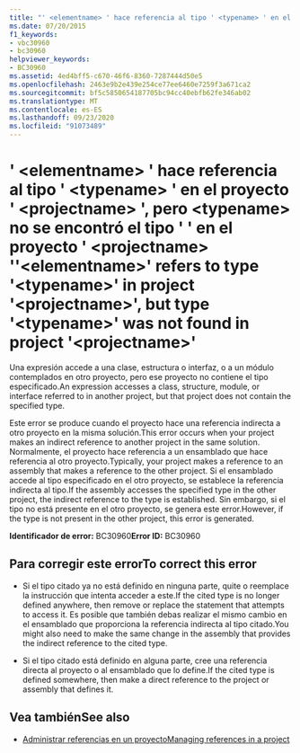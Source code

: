 ```yaml
---
title: "' <elementname> ' hace referencia al tipo ' <typename> ' en el proyecto ' <projectname> ', pero <typename> no se encontró el tipo ' ' en el proyecto ' <projectname> '"
ms.date: 07/20/2015
f1_keywords:
- vbc30960
- bc30960
helpviewer_keywords:
- BC30960
ms.assetid: 4ed4bff5-c670-46f6-8360-7287444d50e5
ms.openlocfilehash: 2463e9b2e439e254ce77ee6460e7259f3a671ca2
ms.sourcegitcommit: bf5c5850654187705bc94cc40ebfb62fe346ab02
ms.translationtype: MT
ms.contentlocale: es-ES
ms.lasthandoff: 09/23/2020
ms.locfileid: "91073489"
---
```

# <a name="elementname-refers-to-type-typename-in-project-projectname-but-type-typename-was-not-found-in-project-projectname"></a><span data-ttu-id="0104a-102">' \<elementname> ' hace referencia al tipo ' \<typename> ' en el proyecto ' \<projectname> ', pero \<typename> no se encontró el tipo ' ' en el proyecto ' \<projectname> '</span><span class="sxs-lookup"><span data-stu-id="0104a-102">'\<elementname>' refers to type '\<typename>' in project '\<projectname>', but type '\<typename>' was not found in project '\<projectname>'</span></span>

<span data-ttu-id="0104a-103">Una expresión accede a una clase, estructura o interfaz, o a un módulo contemplados en otro proyecto, pero ese proyecto no contiene el tipo especificado.</span><span class="sxs-lookup"><span data-stu-id="0104a-103">An expression accesses a class, structure, module, or interface referred to in another project, but that project does not contain the specified type.</span></span>  
  
 <span data-ttu-id="0104a-104">Este error se produce cuando el proyecto hace una referencia indirecta a otro proyecto en la misma solución.</span><span class="sxs-lookup"><span data-stu-id="0104a-104">This error occurs when your project makes an indirect reference to another project in the same solution.</span></span> <span data-ttu-id="0104a-105">Normalmente, el proyecto hace referencia a un ensamblado que hace referencia al otro proyecto.</span><span class="sxs-lookup"><span data-stu-id="0104a-105">Typically, your project makes a reference to an assembly that makes a reference to the other project.</span></span> <span data-ttu-id="0104a-106">Si el ensamblado accede al tipo especificado en el otro proyecto, se establece la referencia indirecta al tipo.</span><span class="sxs-lookup"><span data-stu-id="0104a-106">If the assembly accesses the specified type in the other project, the indirect reference to the type is established.</span></span> <span data-ttu-id="0104a-107">Sin embargo, si el tipo no está presente en el otro proyecto, se genera este error.</span><span class="sxs-lookup"><span data-stu-id="0104a-107">However, if the type is not present in the other project, this error is generated.</span></span>  
  
 <span data-ttu-id="0104a-108">**Identificador de error:** BC30960</span><span class="sxs-lookup"><span data-stu-id="0104a-108">**Error ID:** BC30960</span></span>  
  
## <a name="to-correct-this-error"></a><span data-ttu-id="0104a-109">Para corregir este error</span><span class="sxs-lookup"><span data-stu-id="0104a-109">To correct this error</span></span>  
  
- <span data-ttu-id="0104a-110">Si el tipo citado ya no está definido en ninguna parte, quite o reemplace la instrucción que intenta acceder a este.</span><span class="sxs-lookup"><span data-stu-id="0104a-110">If the cited type is no longer defined anywhere, then remove or replace the statement that attempts to access it.</span></span> <span data-ttu-id="0104a-111">Es posible que también debas realizar el mismo cambio en el ensamblado que proporciona la referencia indirecta al tipo citado.</span><span class="sxs-lookup"><span data-stu-id="0104a-111">You might also need to make the same change in the assembly that provides the indirect reference to the cited type.</span></span>  
  
- <span data-ttu-id="0104a-112">Si el tipo citado está definido en alguna parte, cree una referencia directa al proyecto o al ensamblado que lo define.</span><span class="sxs-lookup"><span data-stu-id="0104a-112">If the cited type is defined somewhere, then make a direct reference to the project or assembly that defines it.</span></span>  
  
## <a name="see-also"></a><span data-ttu-id="0104a-113">Vea también</span><span class="sxs-lookup"><span data-stu-id="0104a-113">See also</span></span>

- [<span data-ttu-id="0104a-114">Administrar referencias en un proyecto</span><span class="sxs-lookup"><span data-stu-id="0104a-114">Managing references in a project</span></span>](/visualstudio/ide/managing-references-in-a-project)
